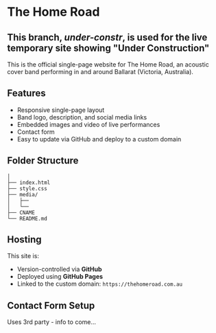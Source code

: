 # The Home Road

## This branch, *under-constr*, is used for the live temporary site showing "Under Construction"

This is the official single-page website for The Home Road, an acoustic cover band performing in and around Ballarat (Victoria, Australia).

## Features

- Responsive single-page layout
- Band logo, description, and social media links
- Embedded images and video of live performances
- Contact form
- Easy to update via GitHub and deploy to a custom domain

## Folder Structure

```plaintext
│
├── index.html
├── style.css
├── media/
│   ├──
│   └──
├── CNAME
└── README.md
```

## Hosting

This site is:

- Version-controlled via **GitHub**
- Deployed using **GitHub Pages**
- Linked to the custom domain: `https://thehomeroad.com.au`

## Contact Form Setup

Uses 3rd party - info to come...
